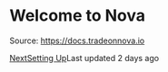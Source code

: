 
# Welcome to Nova

Source: https://docs.tradeonnova.io

[NextSetting Up](/welcome/setting-up)Last updated 2 days ago
